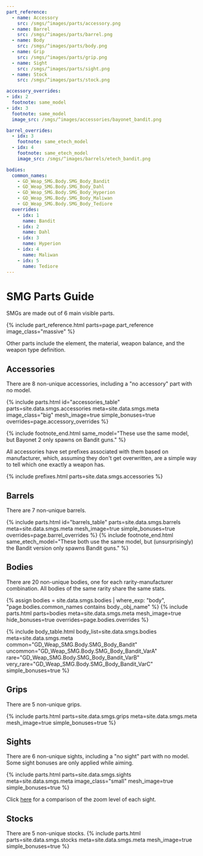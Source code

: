```yaml
---
part_reference:
  - name: Accessory
    src: /smgs/^images/parts/accessory.png
  - name: Barrel
    src: /smgs/^images/parts/barrel.png
  - name: Body
    src: /smgs/^images/parts/body.png
  - name: Grip
    src: /smgs/^images/parts/grip.png
  - name: Sight
    src: /smgs/^images/parts/sight.png
  - name: Stock
    src: /smgs/^images/parts/stock.png

accessory_overrides:
- idx: 2
  footnote: same_model
- idx: 3
  footnote: same_model
  image_src: /smgs/^images/accessories/bayonet_bandit.png

barrel_overrides:
  - idx: 3
    footnote: same_etech_model
  - idx: 4
    footnote: same_etech_model
    image_src: /smgs/^images/barrels/etech_bandit.png

bodies:
  common_names:
    - GD_Weap_SMG.Body.SMG_Body_Bandit
    - GD_Weap_SMG.Body.SMG_Body_Dahl
    - GD_Weap_SMG.Body.SMG_Body_Hyperion
    - GD_Weap_SMG.Body.SMG_Body_Maliwan
    - GD_Weap_SMG.Body.SMG_Body_Tediore
  overrides:
    - idx: 1
      name: Bandit
    - idx: 2
      name: Dahl
    - idx: 3
      name: Hyperion
    - idx: 4
      name: Maliwan
    - idx: 5
      name: Tediore
---
```


# SMG Parts Guide
SMGs are made out of 6 main visible parts.

{% include part_reference.html parts=page.part_reference image_class="massive" %}

Other parts include the element, the material, weapon balance, and the weapon type definition.

## Accessories
There are 8 non-unique accessories, including a "no accessory" part with no model.

<style>
#accessories_table img {
    min-height: var(--img-size-standard);
}
#accessories_table > div.part-block {
    padding: revert;
}
</style>
{% include parts.html 
    id="accessories_table"
    parts=site.data.smgs.accessories
    meta=site.data.smgs.meta
    image_class="big"
    mesh_image=true
    simple_bonuses=true
    overrides=page.accessory_overrides
%}

{% include footnote_end.html
    same_model="These use the same model, but Bayonet 2 only spawns on Bandit guns."
%}

All accessories have set prefixes associated with them based on manufacturer, which, assuming they
don't get overwritten, are a simple way to tell which one exactly a weapon has.

{% include prefixes.html parts=site.data.smgs.accessories %}

## Barrels
There are 7 non-unique barrels.

<style>
#barrels_table > div.part-block {
    padding: 0 0.35em;
}
</style>
{% include parts.html
    id="barrels_table"
    parts=site.data.smgs.barrels
    meta=site.data.smgs.meta
    mesh_image=true
    simple_bonuses=true
    overrides=page.barrel_overrides
%}
{% include footnote_end.html
    same_etech_model="These both use the same model, but (unsurprisingly) the Bandit version only spawns Bandit guns."
%}

## Bodies
There are 20 non-unique bodies, one for each rarity-manufacturer combination. All bodies of the
same rarity share the same stats.

{% assign bodies = site.data.smgs.bodies
                   | where_exp: "body", "page.bodies.common_names contains body._obj_name" %}
{% include parts.html
    parts=bodies
    meta=site.data.smgs.meta
    mesh_image=true
    hide_bonuses=true
    overrides=page.bodies.overrides
%}

{% include body_table.html 
    body_list=site.data.smgs.bodies
    meta=site.data.smgs.meta
    common="GD_Weap_SMG.Body.SMG_Body_Bandit"
    uncommon="GD_Weap_SMG.Body.SMG_Body_Bandit_VarA"
    rare="GD_Weap_SMG.Body.SMG_Body_Bandit_VarB"
    very_rare="GD_Weap_SMG.Body.SMG_Body_Bandit_VarC"
    simple_bonuses=true
%}

## Grips
There are 5 non-unique grips.

{% include parts.html 
    parts=site.data.smgs.grips
    meta=site.data.smgs.meta
    mesh_image=true
    simple_bonuses=true
%}

## Sights
There are 6 non-unique sights, including a "no sight" part with no model. Some sight bonuses are
only applied while aiming.

{% include parts.html 
    parts=site.data.smgs.sights
    meta=site.data.smgs.meta
    image_class="small"
    mesh_image=true
    simple_bonuses=true
%}

Click [here](/smgs/zoom/) for a comparison of the zoom level of each sight.

## Stocks
There are 5 non-unique stocks.
{% include parts.html 
    parts=site.data.smgs.stocks
    meta=site.data.smgs.meta
    mesh_image=true
    simple_bonuses=true
%}
